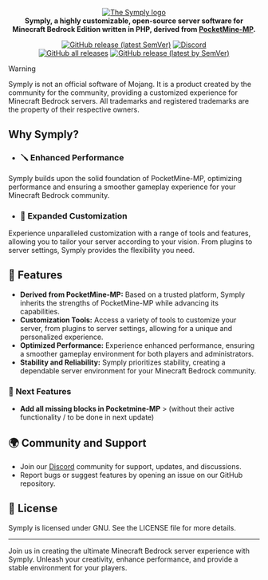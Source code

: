 <p align="center">
	<a href="https://pmmp.io">
			<img src="https://github.com/SymplyX/Symply/blob/stable/.github/readme/symply.png" alt="The Symply logo" title="Symply" loading="eager" />
	</a><br>
	<b>Symply, a highly customizable, open-source server software for Minecraft Bedrock Edition written in PHP, derived from <a href="https://github.com/pmmp/PocketMine-MP">PocketMine-MP</a>.</b>
</p>

<p align="center">
	<a href="https://github.com/SymplyX/Symply/releases/latest"><img alt="GitHub release (latest SemVer)" src="https://img.shields.io/github/v/release/SymplyX/Symply?label=release&sort=semver"></a>
	<a href="https://discord.gg/Jxjsra7nuu"><img src="https://img.shields.io/discord/1158781846948151327?label=discord&color=7289DA&logo=discord" alt="Discord" /></a>
	<br>
	<a href="https://github.com/SymplyX/Symply/releases"><img alt="GitHub all releases" src="https://img.shields.io/github/downloads/SymplyX/Symply/total?label=downloads%40total"></a>
	<a href="https://github.com/SymplyX/Symply/releases/latest"><img alt="GitHub release (latest by SemVer)" src="https://img.shields.io/github/downloads/SymplyX/Symply/latest/total?sort=semver"></a>
</p>

> [!WARNING]
> Symply is not an official software of Mojang. It is a product created by the community for the community, providing a customized experience for Minecraft Bedrock servers. All trademarks and registered trademarks are the property of their respective owners.

## Why Symply?
                 
- ### 🪛 Enhanced Performance
Symply builds upon the solid foundation of PocketMine-MP, optimizing performance and ensuring a smoother gameplay experience for your Minecraft Bedrock community.

- ### 🧹 Expanded Customization
Experience unparalleled customization with a range of tools and features, allowing you to tailor your server according to your vision. From plugins to server settings, Symply provides the flexibility you need.

## 🍪 Features

- **Derived from PocketMine-MP:** Based on a trusted platform, Symply inherits the strengths of PocketMine-MP while advancing its capabilities.
- **Customization Tools:** Access a variety of tools to customize your server, from plugins to server settings, allowing for a unique and personalized experience.
- **Optimized Performance:** Experience enhanced performance, ensuring a smoother gameplay environment for both players and administrators.
- **Stability and Reliability:** Symply prioritizes stability, creating a dependable server environment for your Minecraft Bedrock community.

### 👀 Next Features
- **Add all missing blocks in Pocketmine-MP** > (without their active functionality / to be done in next update)
                 
## 🌍 Community and Support

- Join our [Discord](https://discord.gg/Jxjsra7nuu) community for support, updates, and discussions.
- Report bugs or suggest features by opening an issue on our GitHub repository.
## 📜 License

Symply is licensed under GNU. See the LICENSE file for more details.

---

Join us in creating the ultimate Minecraft Bedrock server experience with Symply. Unleash your creativity, enhance performance, and provide a stable environment for your players.